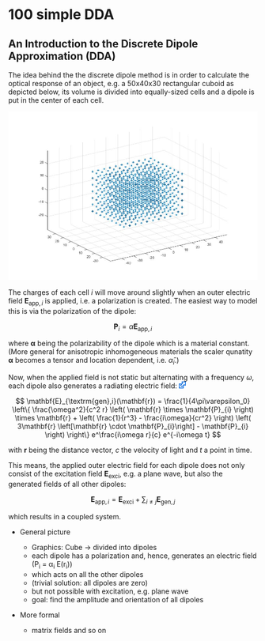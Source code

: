 # 100 simple DDA

## An Introduction to the Discrete Dipole Approximation (DDA)

The idea behind the the discrete dipole method is in order to calculate the optical response of an object, e.g. a 50x40x30 rectangular cuboid as depicted below, its volume is divided into equally-sized cells and a dipole is put in the center of each cell.

<img src="/003_media/rectangular-cuboid.jpg" alt="A 50x40x30 rectangular cuboid divided into dipoles">
  
The charges of each cell $i$ will move around slightly when an outer electric field $\mathbf{{E}}_{\textrm{app},i}$ is applied, i.e. a polarization is created. The easiest way to model this is via the polarization of the dipole:

$$
\mathbf{P}_{i}={\alpha}\mathbf{{E}}_{\textrm{app},i} 
$$

where $\mathbf{\alpha}$ being the polarizability of the dipole which is a material constant. (More general for anisotropic inhomogeneous materials the scaler qunatity $\mathbf{\alpha}$ becomes a tensor and location dependent, i.e. $\hat{\alpha}_i$.) 

Now, when the applied field is not static but alternating with a frequency $\omega$, each dipole also generates a radiating electric field: [<img src="../003_media/External.svg" height="14">](https://en.wikipedia.org/wiki/Dipole#Dipole_radiation)

$$
\mathbf{E}_{\textrm{gen},i}(\mathbf{r}) = \frac{1}{4\pi\varepsilon_0} \left\{
    \frac{\omega^2}{c^2 r} \left( \mathbf{r} \times \mathbf{P}_{i} \right) \times \mathbf{r} +
    \left( \frac{1}{r^3} - \frac{i\omega}{cr^2} \right)
    \left( 3\mathbf{r} \left[\mathbf{r} \cdot \mathbf{P}_{i}\right] - \mathbf{P}_{i} \right)
\right\} e^\frac{i\omega r}{c} e^{-i\omega t} 
$$ 

with $\mathbf{r}$ being the distance vector, $c$ the velocity of light and $t$ a point in time.


This means, the applied outer electric field for each dipole does not only consist of the excitation field $\mathbf{{E}}_{\textrm{exci}}$, e.g. a plane wave, but also the generated fields of all other dipoles:

$$
\mathbf{{E}}_{\textrm{app},i} = \mathbf{{E}}_{\textrm{exci}} + \sum _{i\neq j} \mathbf{{E}}_{\textrm{gen},j}
$$ 

which results in a coupled system.

* General picture
    * Graphics: Cube -> divided into dipoles
    * each dipole has a polarization and, hence, generates an electric field  (P<sub>i</sub> = &alpha;<sub>i</sub> E(r<sub>i</sub>))
    * which acts on all the other dipoles
    * (trivial solution: all dipoles are zero)
    * but not possible with excitation, e.g. plane wave
    * goal: find the amplitude and orientation of all dipoles

* More formal
    * matrix fields and so on




